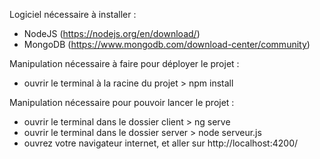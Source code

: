 Logiciel nécessaire à installer :
- NodeJS (https://nodejs.org/en/download/)
- MongoDB (https://www.mongodb.com/download-center/community)

Manipulation nécessaire à faire pour déployer le projet :
- ouvrir le terminal à la racine du projet > npm install

Manipulation nécessaire pour pouvoir lancer le projet :
- ouvrir le terminal dans le dossier client > ng serve
- ouvrir le terminal dans le dossier server > node serveur.js
- ouvrez votre navigateur internet, et aller sur http://localhost:4200/